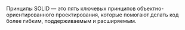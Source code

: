 Принципы SOLID — это пять ключевых принципов объектно-ориентированного проектирования, которые помогают делать код более гибким, поддерживаемым и расширяемым.